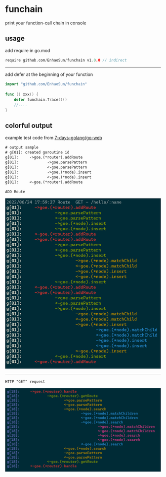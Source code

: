 # funchain
print your function-call chain in console

## usage
add require in go.mod
```go
require github.com/EnhaoSun/funchain v1.0.0 // indirect
```
-----------
add defer at the beginning of your function
```go
import "github.com/EnhaoSun/funchain"

func () xxx() {
    defer funchain.Trace()()
    //....
}
```
## colorful output

example test code from [7-days-golang/go-web](https://geektutu.com/post/gee-day3.html)
```shell
# output sample
# g[01]: created goroutine id
g[01]:     ->goe.(*router).addRoute
g[01]:             ->goe.parsePattern
g[01]:             <-goe.parsePattern
g[01]:             ->goe.(*node).insert
g[01]:             <-goe.(*node).insert
g[01]:     <-goe.(*router).addRoute
```

`ADD Route`

![image](./funchain1.PNG)

-----------
`HTTP "GET" request`

![image](./funchain2.PNG)


